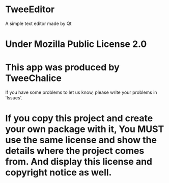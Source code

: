# TweeEditor
A simple text editor made by Qt

# Under Mozilla Public License 2.0


# This app was produced by TweeChalice
  
  If you have some problems to let us know, please write your problems in 'Issues'.
  
#  If you copy this project and create your own package with it, You MUST use the same license and show the details where the project comes from. And display this license and copyright notice as well.
